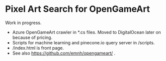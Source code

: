 # Pixel Art Search for OpenGameArt

Work in progress.

 - Azure OpenGameArt crawler in \*.cs files. Moved to DigitalOcean later on because of pricing.
 - Scripts for machine learning and pinecone.io query server in /scripts.
 - /index.html is front page.
 - See also https://github.com/emnh/opengameart/ .
